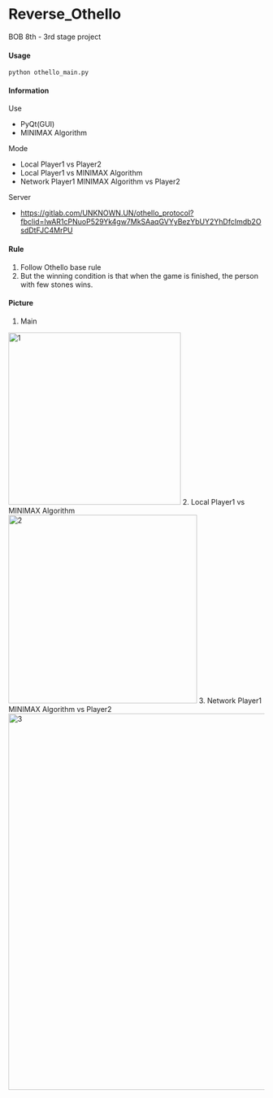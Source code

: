 # Reverse_Othello
BOB 8th - 3rd stage project

#### Usage
```shell
python othello_main.py
```
#### Information
Use
- PyQt(GUI)
- MINIMAX Algorithm

Mode
- Local Player1 vs Player2
- Local Player1 vs MINIMAX Algorithm
- Network Player1 MINIMAX Algorithm vs Player2

Server
- https://gitlab.com/UNKNOWN.UN/othello_protocol?fbclid=IwAR1cPNuoP529Yk4gw7MkSAaqGVYyBezYbUY2YhDfcImdb2OsdDtFJC4MrPU

#### Rule
1. Follow Othello base rule
2. But the winning condition is that when the game is finished, the person with few stones wins.

#### Picture
1. Main
<img width="339" alt="1" src="https://user-images.githubusercontent.com/50411472/74122016-180ccf80-4c0d-11ea-8998-51912b8bedf3.PNG">
2. Local Player1 vs MINIMAX Algorithm
<img width="371" alt="2" src="https://user-images.githubusercontent.com/50411472/74121870-9ddc4b00-4c0c-11ea-847d-552582284aca.PNG">
3. Network Player1 MINIMAX Algorithm vs Player2
<img width="741" alt="3" src="https://user-images.githubusercontent.com/50411472/74121871-9e74e180-4c0c-11ea-9748-5dfe4f4704b0.PNG">
